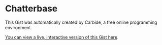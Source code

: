 # Chatterbase

<!--STATE-- {"kernel_name":"shoelace/meta","cells":[{"probes":[{"start":365,"end":677,"id":"&oan2nm","value_dump":{"preview":"\"\\n\\norganizer:\\n  W...! \\n\"","value":"\n\norganizer:\n  Who has suggestions for book ideas for our meeting on {date}?\n\nmembers:\n  @organizer What about {bookIdea | members.bookIdea}?\n\n\n-- 4 days --\n\n\norganizer:\n  Great, lets all read {book | members.bookIdea} for {date}. Who's [attending]?\n\n\n-- 4 days --\n\n\norganizer:\n  @attending see you all soon! \n"},"autoshowable":true,"autoexpandable":false},{"start":1972,"end":1996,"id":"&lqk2g7","value_dump":{"value":"([a-zA-Z][a-zA-Z0-9]*)","preview":"\"([a-zA-Z][a-zA-Z0-9]*)\""},"autoshowable":true,"autoexpandable":false},{"start":2014,"end":2039,"id":"&b48uhu","value_dump":{"value":"(@[a-zA-Z][a-zA-Z0-9]*)","preview":"\"(@[a-zA-Z][a-zA-Z0-9]*)\""},"autoshowable":true,"autoexpandable":false},{"start":2057,"end":2106,"id":"&lit98i","value_dump":{"value":"(([0-9]+)\\s*(min|minutes|m|days|d|day|minute))","preview":"\"(([0-9]+)\\\\s*(min|m...))\""},"autoshowable":true,"autoexpandable":false},{"start":2124,"end":2134,"id":"&y9hc2c","value_dump":{"value":"([0-9]+)","preview":"\"([0-9]+)\""},"autoshowable":true,"autoexpandable":false},{"start":2152,"end":2168,"id":"&3impgh","value_dump":null,"autoshowable":true,"autoexpandable":false},{"start":2191,"end":2217,"id":"&f0gw1l","value_dump":{"preview":"\"(([a-zA-Z][a-zA-Z0-...)))\"","value":"(([a-zA-Z][a-zA-Z0-9]*)|(([0-9]+)\\s*(min|minutes|m|days|d|day|minute)))"},"autoshowable":true,"autoexpandable":false},{"start":2236,"end":2274,"id":"&t5do3h","value_dump":{"preview":"\"(([a-zA-Z][a-zA-Z0-...))*)\"","value":"(([a-zA-Z][a-zA-Z0-9]*)(,\\s*([a-zA-Z][a-zA-Z0-9]*))*)"},"autoshowable":true,"autoexpandable":false},{"start":2292,"end":2330,"id":"&jtjujf","value_dump":null,"autoshowable":true,"autoexpandable":false},{"start":2354,"end":2402,"id":"&a8jco7","value_dump":{"preview":"\"((([a-zA-Z][a-zA-Z0...))*)\"","value":"((([a-zA-Z][a-zA-Z0-9]*)|(([0-9]+)\\s*(min|minutes|m|days|d|day|minute)))(,\\s*(([a-zA-Z][a-zA-Z0-9]*)|(([0-9]+)\\s*(min|minutes|m|days|d|day|minute))))*)"},"autoshowable":true,"autoexpandable":false},{"start":2421,"end":2434,"id":"&blipvk","value_dump":null,"autoshowable":true,"autoexpandable":false},{"start":2452,"end":2470,"id":"&ky822x","value_dump":null,"autoshowable":true,"autoexpandable":false},{"start":2488,"end":2535,"id":"&d9xitv","value_dump":null,"autoshowable":true,"autoexpandable":false},{"start":2553,"end":2594,"id":"&es0129","value_dump":null,"autoshowable":true,"autoexpandable":false},{"start":2612,"end":2646,"id":"&wta4jc","value_dump":null,"autoshowable":true,"autoexpandable":false},{"start":2664,"end":2717,"id":"&59bjv2","value_dump":null,"autoshowable":true,"autoexpandable":false},{"start":2771,"end":5482,"id":"&hwml3q","value_dump":null,"autoshowable":true,"autoexpandable":false},{"start":5524,"end":5551,"id":"&buqndp","value_dump":null,"autoshowable":true,"autoexpandable":true}],"id":"scratch0","name":"parsing.js"},{"probes":[{"start":370,"end":377,"id":"&a6eo4j","visible":true,"visible_set":true,"value_dump":null,"autoshowable":false,"autoexpandable":false},{"start":422,"end":431,"id":"&vkruub","visible":true,"visible_set":true,"value_dump":null,"autoshowable":false,"autoexpandable":false},{"start":2563,"end":2571,"id":"&vnl6hs","expanded":false,"expanded_set":true,"visible":true,"visible_set":true,"value_dump":null,"autoshowable":false,"autoexpandable":false},{"start":2547,"end":2601,"id":"&j4eyke","expanded":false,"expanded_set":true,"value_dump":null,"autoshowable":true,"autoexpandable":false},{"start":2619,"end":2635,"id":"&bd5f1c","value_dump":{"preview":"\"-KQ2VK8QnaILiABArI0y\"","value":"-KQ2VK8QnaILiABArI0y"},"autoshowable":true,"autoexpandable":false},{"start":2636,"end":2736,"id":"&ihc3ym","expanded":false,"expanded_set":true,"value_dump":{"preview":"undefined"},"autoshowable":true,"autoexpandable":false},{"start":2842,"end":2847,"id":"&jb0nbq","visible":true,"visible_set":true,"value_dump":null,"autoshowable":false,"autoexpandable":false},{"start":2829,"end":2848,"id":"&2th8sn","value_dump":null,"autoshowable":true,"autoexpandable":false},{"start":2849,"end":2853,"id":"&x275rx","expanded":true,"expanded_set":true,"visible":true,"visible_set":true,"value_dump":null,"autoshowable":false,"autoexpandable":false},{"start":2849,"end":2898,"id":"&wyudtk","expanded":false,"expanded_set":true,"value_dump":{"preview":"undefined"},"autoshowable":true,"autoexpandable":true}],"id":"&7ay5iv","name":"chatrooms.js"},{"probes":[{"start":48,"end":250,"id":"&nkyopf","expanded":false,"expanded_set":true,"value_dump":null,"autoshowable":true,"autoexpandable":true}],"id":"&v00weq","name":"firebase.js"},{"probes":[],"id":"&xje5go","name":"updatable.js"},{"probes":[],"id":"&ndk7td","name":"chatrooms.jsx"}],"kernel":null,"selections":[{"head":{"line":217,"ch":10},"anchor":{"line":217,"ch":10}}],"title":"Chatterbase","last_saved":"2016-08-25T20:56:04.931Z","last_saved_gist":null} -->

This Gist was automatically created by Carbide, a free online programming environment.

[You can view a live, interactive version of this Gist here](http://alpha.trycarbide.com/@jxe/6d5e19369ddb9cc4728510e11a3f7586).